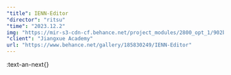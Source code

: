 ```yaml
---
"title": IENN-Editor
"director": "ritsu"
"time": "2023.12.2"
img: "https://mir-s3-cdn-cf.behance.net/project_modules/2800_opt_1/902b10185830249.656a467eea021.png"
"client": "Jiangxue Academy"
url: "https://www.behance.net/gallery/185830249/IENN-Editor"
---
```


:text-an-next{}
